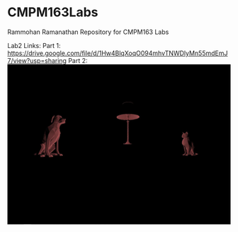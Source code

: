 # CMPM163Labs
Rammohan Ramanathan Repository for CMPM163 Labs

Lab2 Links:
Part 1: https://drive.google.com/file/d/1Hw4BlqXoqO094mhvTNWDlyMn55mdEmJ7/view?usp=sharing
Part 2:
![](lab2/cmpm163_lab2part2.JPG)
